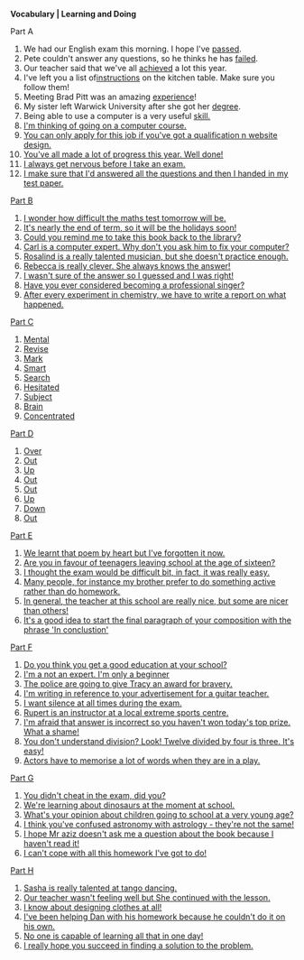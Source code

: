 **Vocabulary | Learning and Doing**

Part A
1. We had our English exam this morning. I hope I've <u>passed</u>.
2. Pete couldn't answer any questions, so he thinks he has <u>failed</u>.
3. Our teacher said that we've all <u>achieved</u> a lot this year.
4. I've left you a list of<u>instructions</u> on the kitchen table. Make sure you follow them!
5. Meeting Brad Pitt was an amazing <u>experience</u>!
6. My sister left Warwick University after she got her <u>degree</u>.
7. Being able to use a computer is a very useful <u>skill<u>.
8. I'm thinking of going on a computer <u>course</u>.
9. You can only apply for this job if you've got a <u>qualification</u> n website design.
10. You've all <u>made a lot of progress</u> this year. Well done!
11. I always get nervous before I <u>take an exam</u>.
12. I <u>make sure</u> that I'd answered all the questions and then I handed in my test paper.

Part B
1. I <u>wonder</u> how difficult the maths test tomorrow will be.
2. It's nearly the end of <u>term</u>, so it will be the holidays soon!
3. Could you <u>remind</u> me to take this book back to the library?
4. Carl is a computer <u>expert</u>. Why don't you ask him to fix your computer?
5. Rosalind is a really <u>talented</u> musician, but she doesn't practice enough.
6. Rebecca is really <u>clever</u>. She always knows the answer!
7. I wasn't sure of the answer so I <u>guessed</u> and I was right!
8. Have you ever <u>considered</u> becoming a professional singer?
9. After every experiment in chemistry, we have to write a <u>report</u> on what happened.

Part C
1. Mental
2. Revise
3. Mark
4. Smart
4. Search
5. Hesitated
6. Subject
7. Brain
8. Concentrated

Part D
1. Over
2. Out
3. Up
4. Out
5. Out
6. Up
7. Down
8. Out

Part E
1. We learnt that poem by <u>heart</u> but I've forgotten it now.
2. Are you in <u>favour</u> of teenagers leaving school at the age of sixteen?
3. I thought the exam would be difficult bit, in <u>fact</u>, it was really easy.
4. Many people, for <u>instance</u> my brother prefer to do something active rather than do homework.
5. In <u>general</u>, the teacher at this school are really nice, but some are nicer than others!
6. It's a good idea to start the final paragraph of your composition with the phrase <u>'In conclustion'</u>

Part F
1. Do you think you get a good <u>education</u> at your school?
2. I'm a not an expert. I'm only a <u>beginner</u>
3. The police are going to give Tracy an award for <u>bravery</u>.
4. I'm writing in <u>reference</u> to your advertisement for a guitar teacher.
5. I want <u>silence</u> at all times during the exam.
6. Rupert is an <u>instructor</u> at a local extreme sports centre.
7. I'm afraid that answer is <u>incorrect</u> so you haven't won today's top prize. What a shame!
8. You don't understand <u>division</u>? Look! Twelve divided by four is three.
It's easy!
9. Actors have to <u>memorise</u> a lot of words when they are in a play.

Part G
1. You didn't cheat <u>in</u> the exam, did you?
2. We're learning <u>about</u> dinosaurs at the moment at school.
3. What's your opinion <u>about</u> children going to school at a very young age?
4. I think you've confused astronomy <u>with</u> astrology - they're not the same!
5. I hope Mr aziz doesn't ask me a question <u>about</u> the book because I haven't read it!
6. I can't cope <u>with</u> all this homework I've got to do!

Part H
1. Sasha is really <u>talented at</u> tango dancing.
2. Our teacher wasn't feeling well but She <u>continued with</u> the lesson.
3. I <u>know about</u> designing clothes at all!
4. I've been <u>helping Dan with</u> his homework because he couldn't do it on his own.
5. No one <u>is capable of learning</u> all that in one day!
6. I really hope you <u>succeed in finding</u> a solution to the problem.